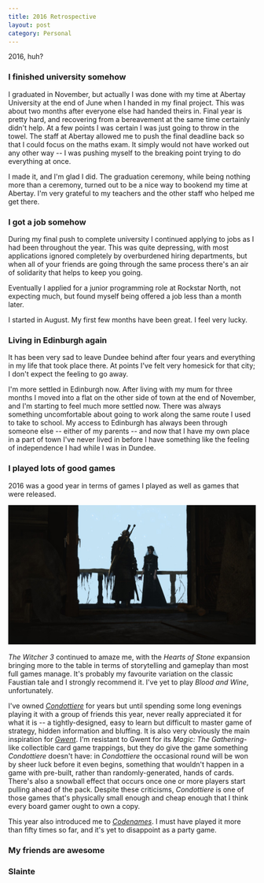 ```yaml
---
title: 2016 Retrospective
layout: post
category: Personal
---
```


2016, huh?

### I finished university somehow

I graduated in November, but actually I was done with my time at Abertay University at the end of June when I handed in my final project. This was about two months after everyone else had handed theirs in. Final year is pretty hard, and recovering from a bereavement at the same time certainly didn't help. At a few points I was certain I was just going to throw in the towel. The staff at Abertay allowed me to push the final deadline back so that I could focus on the maths exam. It simply would not have worked out any other way -- I was pushing myself to the breaking point trying to do everything at once.

I made it, and I'm glad I did. The graduation ceremony, while being nothing more than a ceremony, turned out to be a nice way to bookend my time at Abertay. I'm very grateful to my teachers and the other staff who helped me get there.  

### I got a job somehow

During my final push to complete university I continued applying to jobs as I had been throughout the year. This was quite depressing, with most applications ignored completely by overburdened hiring departments, but when all of your friends are going through the same process there's an air of solidarity that helps to keep you going.

Eventually I applied for a junior programming role at Rockstar North, not expecting much, but found myself being offered a job less than a month later.

I started in August. My first few months have been great. I feel very lucky.

### Living in Edinburgh again

It has been very sad to leave Dundee behind after four years and everything in my life that took place there. At points I've felt very homesick for that city; I don't expect the feeling to go away.

I'm more settled in Edinburgh now. After living with my mum for three months I moved into a flat on the other side of town at the end of November, and I'm starting to feel much more settled now. There was always something uncomfortable about going to work along the same route I used to take to school. My access to Edinburgh has always been through someone else -- either of my parents -- and now that I have my own place in a part of town I've never lived in before I have something like the feeling of independence I had while I was in Dundee.

### I played lots of good games

2016 was a good year in terms of games I played as well as games that were released.

![](/images/hearts-of-stone-00.jpg)

*The Witcher 3* continued to amaze me, with the *Hearts of Stone* expansion bringing more to the table in terms of storytelling and gameplay than most full games manage. It's probably my favourite variation on the classic Faustian tale and I strongly recommend it. I've yet to play *Blood and Wine*, unfortunately.

I've owned [*Condottiere*](https://www.fantasyflightgames.com/en/products/condottiere/) for years but until spending some long evenings playing it with a group of friends this year, never really appreciated it for what it is -- a tightly-designed, easy to learn but difficult to master game of strategy, hidden information and bluffing. It is also very obviously the main inspiration for [*Gwent*](https://www.playgwent.com/en). I'm resistant to Gwent for its *Magic: The Gathering*-like collectible card game trappings, but they do give the game something *Condottiere* doesn't have: in *Condottiere* the occasional round will be won by sheer luck before it even begins, something that wouldn't happen in a game with pre-built, rather than randomly-generated, hands of cards. There's also a snowball effect that occurs once one or more players start pulling ahead of the pack. Despite these criticisms, *Condottiere* is one of those games that's physically small enough and cheap enough that I think every board gamer ought to own a copy.

This year also introduced me to [*Codenames*](https://boardgamegeek.com/boardgame/178900/codenames). I must have played it more than fifty times so far, and it's yet to disappoint as a party game.

### My friends are awesome


### Slainte
